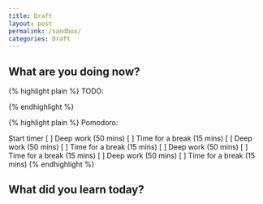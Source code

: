 ```yaml
---
title: Draft
layout: post
permalink: /sandbox/
categories: Draft
---
```




<!-- more -->

## What are you doing now?

{% highlight plain %}
TODO:

{% endhighlight %}

{% highlight plain %}
Pomodoro:

Start timer
[ ] Deep work (50 mins)
[ ] Time for a break (15 mins)
[ ] Deep work (50 mins)
[ ] Time for a break (15 mins)
[ ] Deep work (50 mins)
[ ] Time for a break (15 mins)
[ ] Deep work (50 mins)
[ ] Time for a break (15 mins)
{% endhighlight %}

## What did you learn today?

